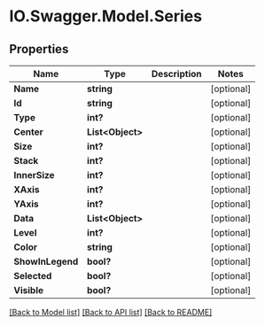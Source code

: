 # IO.Swagger.Model.Series
## Properties

Name | Type | Description | Notes
------------ | ------------- | ------------- | -------------
**Name** | **string** |  | [optional] 
**Id** | **string** |  | [optional] 
**Type** | **int?** |  | [optional] 
**Center** | **List&lt;Object&gt;** |  | [optional] 
**Size** | **int?** |  | [optional] 
**Stack** | **int?** |  | [optional] 
**InnerSize** | **int?** |  | [optional] 
**XAxis** | **int?** |  | [optional] 
**YAxis** | **int?** |  | [optional] 
**Data** | **List&lt;Object&gt;** |  | [optional] 
**Level** | **int?** |  | [optional] 
**Color** | **string** |  | [optional] 
**ShowInLegend** | **bool?** |  | [optional] 
**Selected** | **bool?** |  | [optional] 
**Visible** | **bool?** |  | [optional] 

[[Back to Model list]](../README.md#documentation-for-models) [[Back to API list]](../README.md#documentation-for-api-endpoints) [[Back to README]](../README.md)

